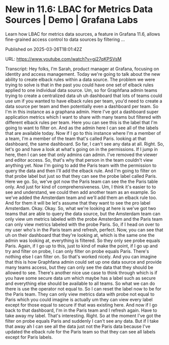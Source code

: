 # New in 11.6: LBAC for Metrics Data Sources | Demo | Grafana Labs

Learn how LBAC for metrics data sources, a feature in Grafana 11.6, allows fine-grained access control to data sources by filtering ...

Published on 2025-03-26T18:01:42Z

URL: https://www.youtube.com/watch?v=gj27qKPSVsM

Transcript: Hey folks, I'm Sarah, product manager at Grafana, focusing on identity and access management. Today we're going to talk about the new ability to create elback rules within a data source. The problem we were trying to solve is that in the past you could have one set of elback rules applied to one individual data source. Um, so for Graphfana admin teams trying to create a centralized data uh uh dashboard that lots of teams could use um if you wanted to have elback rules per team, you'd need to create a data source per team and then potentially even a dashboard per team. So I'm in this instance as a graphana admin. Here I've got a dashboard super application metrics which I want to share with many teams but filtered with different elback rules per team. Here you can see this is the label that I'm going to want to filter on. And as the admin here I can see all of the labels that are available today. Now if I go to this instance where I'm a member of a team, I'm a member of the team that's called Paris. looking at that dashboard, the same dashboard. So far, I can't see any data at all. Right. So, let's go and have a look at what's going on in the permissions. If I jump in here, then I can see that only admins can admin. I've removed the viewer and editor access. So, that's why that person in the team couldn't view anything yet. Now I'm going to add the Paris team with the permission to query the data and then I'll add the elback rule. And I'm going to filter on that probe label but just so that they can see the probe label called Paris. Here we go. So, we've got now the Paris team can see the the Paris table only. And just for kind of comprehensiveness. Um, I think it's easier to to see and understand, we could then add another team as an example. So we've added the Amsterdam team and we'll add them an elback rule too. And for them it will be let's assume that they want to see the pro label Amsterdam. Okay. Okay. So, what we're looking at here is we've got two teams that are able to query the data source, but the Amsterdam team can only view um metrics labeled with the probe Amsterdam and the Paris team can only view metrics labeled with the probe Paris. So, if I head on over to my user who's in the Paris team and refresh, perfect. Now, you can see that uh on their dashboard that they're looking at, which is the same one the admin was looking at, everything is filtered. So they only see probe equals Paris. Again, if I go up to this, just to kind of make the point, if I go up and try and filter on probe, I can only filter on probe equals Paris. There's nothing else I can filter on. So that's worked nicely. And you can imagine that this is how Graphfana admin could set up one data source and provide many teams access, but they can only see the data that they should be allowed to see. There's another nice use case to think through which is if you have some secure data um which maybe has a label such as secure and everything else should be available to all teams. So what we can do there is use the operator not equal to. So I can reset the label now to be for the Paris team. They can only view metrics data with probe not equal to Paris which you could imagine is actually um they can view every label except for those equal to secure if that was existing here. And now if I go back to that dashboard, I'm in the Paris team and I refresh again. Have to take away my label. That's interesting. Right. So at the moment I've got the filter on probe equals Paris and suddenly I can't see any data. But if I take that away ah I can see all the data just not the Paris data because I've updated the elback rule for the Paris team so that they can see all labels except for Paris labels.

